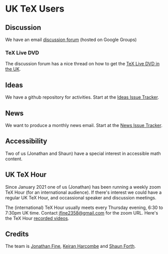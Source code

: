 # UK TeX Users

## Discussion

We have an email [discussion forum](https://groups.google.com/g/uk-tex-users) (hosted on Google Groups)

### TeX Live DVD

The discussion forum has a nice thread on how to get the [TeX Live DVD in the UK](https://groups.google.com/g/uk-tex-users/c/7STWkYaheyo).

## Ideas

We have a github repository for activities. Start at the [Ideas Issue Tracker](https://github.com/uk-tex-users/ideas/issues).

## News

We want to produce a monthly news email. Start at the  [News Issue Tracker](https://github.com/uk-tex-users/news/issues).

## Accessibility

Two of us (Jonathan and Shaun) have a special interest in accessible math content.

## UK TeX Hour

Since January 2021 one of us (Jonathan) has been running a weekly zoom TeX Hour (for an international audience).
If there's interest we could have a regular UK TeX Hour, and occassional speaker and discussion meetings.

The (international) TeX Hour usually meets every Thursday evening, 6:30 to 7:30pm UK time.
Contact jfine2358@gmail.com for the zoom URL. Here's the TeX Hour [recorded videos](https://www.youtube.com/channel/UCmCKEgzdM6fTYtfivRdzajw/playlists).

## Credits

The team is [Jonathan Fine](https://jfine2358.github.io/), [Keiran Harcombe](https://twitter.com/kjharcombe) and [Shaun Forth](https://www.cranfield.ac.uk/people/dr-shaun-forth-806215).
